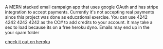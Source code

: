 
 A MERN stacked email campaign app that uses google OAuth and has stripe integration to accept payments. 
 Currently it's not accepting real payments since this project was done as educational exercise. 
 You can use 4242 4242 4242 4242 as the CC# to add credits to your account. 
 It may take a sec to load because its on a free heroku dyno. 
 Emails may end up in the your spam folder 
 
 [check it out on heroku](https://calm-sierra-86073.herokuapp.com)
